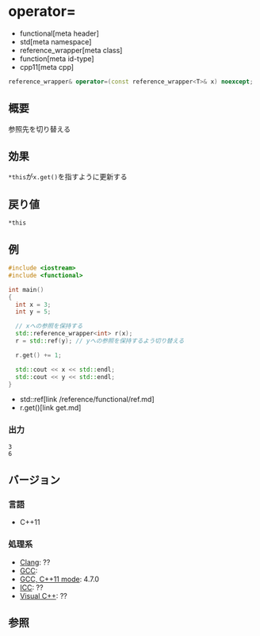 # operator=
* functional[meta header]
* std[meta namespace]
* reference_wrapper[meta class]
* function[meta id-type]
* cpp11[meta cpp]

```cpp
reference_wrapper& operator=(const reference_wrapper<T>& x) noexcept;
```

## 概要
参照先を切り替える

## 効果
`*this`が`x.get()`を指すように更新する


## 戻り値
`*this`


## 例
```cpp example
#include <iostream>
#include <functional>

int main()
{
  int x = 3;
  int y = 5;

  // xへの参照を保持する
  std::reference_wrapper<int> r(x);
  r = std::ref(y); // yへの参照を保持するよう切り替える

  r.get() += 1;

  std::cout << x << std::endl;
  std::cout << y << std::endl;
}
```
* std::ref[link /reference/functional/ref.md]
* r.get()[link get.md]

### 出力
```
3
6
```

## バージョン
### 言語
- C++11

### 処理系
- [Clang](/implementation.md#clang): ??
- [GCC](/implementation.md#gcc): 
- [GCC, C++11 mode](/implementation.md#gcc): 4.7.0
- [ICC](/implementation.md#icc): ??
- [Visual C++](/implementation.md#visual_cpp): ??


## 参照


